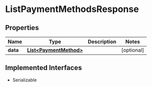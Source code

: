 

# ListPaymentMethodsResponse



## Properties

| Name | Type | Description | Notes |
|------------ | ------------- | ------------- | -------------|
|**data** | [**List&lt;PaymentMethod&gt;**](PaymentMethod.md) |  |  [optional] |


## Implemented Interfaces

* Serializable


